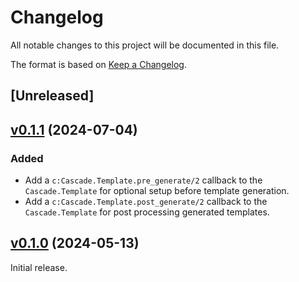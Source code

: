 # Changelog

All notable changes to this project will be documented in this file.

The format is based on [Keep a Changelog](https://keepachangelog.com/en/1.0.0/).

## [Unreleased]

## [v0.1.1](https://github.com/sportradar/elixir-workspace/tree/cascade/v0.1.1) (2024-07-04)

### Added

* Add a `c:Cascade.Template.pre_generate/2` callback to the `Cascade.Template` for
optional setup before template generation.
* Add a `c:Cascade.Template.post_generate/2` callback to the `Cascade.Template` for
post processing generated templates.

## [v0.1.0](https://github.com/sportradar/elixir-workspace/tree/cascade/v0.1.0) (2024-05-13)

Initial release.
